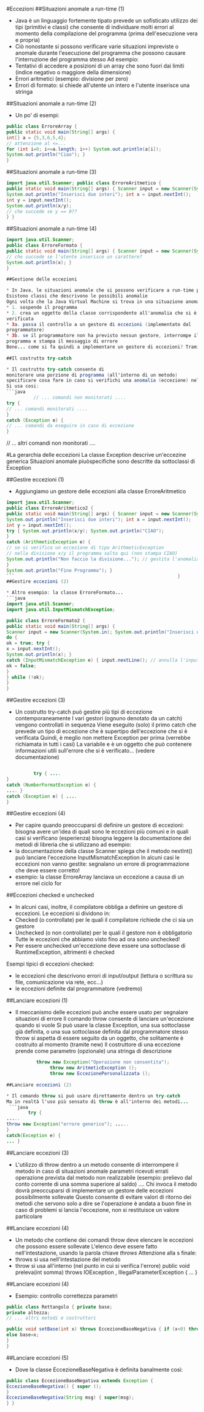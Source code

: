 #Eccezioni
##Situazioni anomale a run-time (1)

* Java è un linguaggio fortemente tipato
prevede un sofisticato utilizzo dei tipi (primitivi e classi) che consente di individuare molti errori al momento della compilazione del programma (prima dell'esecuzione vera e propria)
* Ciò nonostante si possono verificare varie situazioni impreviste o anomale durante l'esecuzione del programma
che possono causare l'interruzione del programma stesso Ad esempio:
* Tentativi di accedere a posizioni di un array che sono fuori dai limiti (indice negativo o maggiore della dimensione)
* Errori aritmetici (esempio: divisione per zero)
* Errori di formato: si chiede all'utente un intero e l'utente inserisce una stringa
     
##Situazioni anomale a run-time (2)

* Un po' di esempi:
```java
public class ErroreArray {
public static void main(String[] args) {
int[] a = {5,3,6,5,4};
// attenzione al <=...
for (int i=0; i<=a.length; i++) System.out.println(a[i]);
System.out.println("Ciao"); }
}
```

##Situazioni anomale a run-time (3)

```java
import java.util.Scanner; public class ErroreAritmetico {
public static void main(String[] args) { Scanner input = new Scanner(System.in);
System.out.println("Inserisci due interi"); int x = input.nextInt();
int y = input.nextInt();
System.out.println(x/y);
// che succede se y == 0??
} }
```                                                                   
##Situazioni anomale a run-time (4)

```java
import java.util.Scanner; 
public class ErroreFormato {
public static void main(String[] args) { Scanner input = new Scanner(System.in); System.out.println("Inserisci un intero"); int x = input.nextInt();
// che succede se l'utente inserisce un carattere?
System.out.println(x); }
}
                                                                   
##Gestione delle eccezioni

* In Java, le situazioni anomale che si possono verificare a run-time possono essere controllate tramite meccanismi di gestione delle eccezioni
Esistono classi che descrivono le possibili anomalie
Ogni volta che la Java Virtual Machine si trova in una situazione anomala;
* 1. sospende il programma
* 2. crea un oggetto della classe corrispondente all'anomalia che si è
verificata
* 3a. passa il controllo a un gestore di eccezioni (implementato dal
programmatore)
* 3b. se il programmatore non ha previsto nessun gestore, interrompe il
programma e stampa il messaggio di errore
Bene... come si fa quindi a implementare un gestore di eccezioni? Tramite il costrutto try-catch
   
##Il costrutto try-catch

* Il costrutto try-catch consente di
monitorare una porzione di programma (all'interno di un metodo)
specificare cosa fare in caso si verifichi una anomalia (eccezione) nella porzione di programma monitorata (gestione dell'eccezione)
Si usa cosi:
```java
          // ... comandi non monitorati ....
try {
// ... comandi monitorati ....
}
catch (Exception e) {
// ... comandi da eseguire in caso di eccezione
}
```

// ... altri comandi non monitorati ....
         
#La gerarchia delle eccezioni
La classe Exception descrive un'eccezine generica
Situazioni anomale piuòspecifiche sono descritte da sottoclassi di Exception
  
##Gestire eccezioni (1)

* Aggiungiamo un gestore delle eccezioni alla classe ErroreAritmetico 
```java
import java.util.Scanner;
public class ErroreAritmetico2 {
public static void main(String[] args) { Scanner input = new Scanner(System.in);
System.out.println("Inserisci due interi"); int x = input.nextInt();
int y = input.nextInt();
try { System.out.println(x/y); System.out.println("CIAO");
}
catch (ArithmeticException e) {
// se si verifica un eccezione di tipo ArithmeticException
// nella divisione x/y il programma salta qui (non stampa CIAO)
System.out.println("Non faccio la divisione..."); // gestita l'anomalia, l'esecuzione riprende...
}
System.out.println("Fine Programma"); }
```                                                            }
##Gestire eccezioni (2)

* Altro esempio: la classe ErroreFormato... 
```java
import java.util.Scanner;
import java.util.InputMismatchException; 

public class ErroreFormato2 {
public static void main(String[] args) {
Scanner input = new Scanner(System.in); System.out.println("Inserisci un intero"); int x; boolean ok;
do {
ok = true; try {
x = input.nextInt();
System.out.println(x); }
catch (InputMismatchException e) { input.nextLine(); // annulla l'input ricevuto System.out.println("Ritenta...");
ok = false;
}
} while (!ok);
} 
}
```                                                              
##Gestire eccezioni (3)

* Un costrutto try-catch può gestire più tipi di eccezione contemporaneamente
I vari gestori (ognuno denotato da un catch) vengono controllati in sequenza
Viene eseguito (solo) il primo catch che prevede un tipo di eccezione che è supertipo dell'eccezione che si è verificata
Quindi, è meglio non mettere Exception per prima (verrebbe richiamata in tutti i casi)
La variabile e è un oggetto che può contenere informazioni utili sull'errore che si è verificato... (vedere documentazione)
```java

          try { ....
}
catch (NumberFormatException e) {
.... }
catch (Exception e) { ....
}
```                                     
##Gestire eccezioni (4)

* Per capire quando preoccuparsi di definire un gestore di eccezioni:
bisogna avere un'idea di quali sono le eccezioni più comuni e in quali casi si verificano (esperienza)
bisogna leggere la documentazione dei metodi di libreria che si utilizzano
  ad esempio: 
* la documentazione della classe Scanner spiega che il metodo nextInt() può lanciare l'eccezione InputMismatchException
In alcuni casi le eccezioni non vanno gestite: segnalano un errore di programmazione che deve essere corretto!
* esempio: la classe ErroreArray lanciava un eccezione a causa di un errore nel ciclo for
   
##Eccezioni checked e unchecked

* In alcuni casi, inoltre, il compilatore obbliga a definire un gestore di eccezioni.
Le eccezioni si dividono in:
* Checked (o controllate) per le quali il compilatore richiede che ci sia un gestore
* Unchecked (o non controllate) per le quali il gestore non è obbligatorio Tutte le eccezioni che abbiamo visto fino ad ora sono unchecked!
* Per essere unchecked un'eccezione deve essere una sottoclasse di RuntimeException, altrimenti è checked

Esempi tipici di eccezioni checked:
* le eccezioni che descrivono errori di input/output (lettura o scrittura su file, comunicazione via rete, ecc...)
* le eccezioni definite dal programmatore (vedremo)
    
##Lanciare eccezioni (1)

* Il meccanismo delle eccezioni può anche essere usato per segnalare situazioni di errore
Il comando throw consente di lanciare un'eccezione quando si vuole
Si può usare la classe Exception, una sua sottoclasse già definita, o
una sua sottoclasse definita dal programmatore stesso
throw si aspetta di essere seguito da un oggetto, che solitamente è
costruito al momento (tramite new)
Il costruttore di una eccezione prende come parametro (opzionale) una stringa di descrizione
```java
           throw new Exception("Operazione non consentita");
                throw new AritmeticException ();
                throw new EccezionePersonalizzata ();
         
##Lanciare eccezioni (2)

* Il comando throw si può usare direttamente dentro un try-catch
Ma in realtà l'uso più sensato di throw è all'interno dei metodi...
 ```java
        try {
.....
throw new Exception("errore generico"); .....
}
catch(Exception e) {
... }
```                                           
##Lanciare eccezioni (3)

* L'utilizzo di throw dentro a un metodo consente di interrompere il metodo in caso di situazioni anomale
parametri ricevuti errati
operazione prevista dal metodo non realizzabile (esempio: prelievo dal conto corrente di una somma superiore al saldo)
....
Chi invoca il metodo dovrà preoccuparsi di implementare un gestore delle eccezioni possibilmente sollevate
Questo consente di evitare valori di ritorno dei metodi che servono solo a dire se l'operazione è andata a buon fine
in caso di problemi si lancia l'eccezione, non si restituisce un valore particolare
    
##Lanciare eccezioni (4)

* Un metodo che contiene dei comandi throw deve elencare le eccezioni che possono essere sollevate
L'elenco deve essere fatto nell'intestazione, usando la parola chiave
*throws*
 Attenzione alla s finale:
* throws si usa nell'intestazione del metodo
* throw si usa all'interno (nel punto in cui si verifica l'errore)
         public void preleva(int somma)
throws IOException , IllegalParameterException { ... }
             
##Lanciare eccezioni (4)

* Esempio: controllo correttezza parametri
```java
public class Rettangolo { private base;
private altezza;
// ... altri metodi e costruttori

public void setBase(int x) throws EccezioneBaseNegativa { if (x<0) throw new EccezioneBaseNegativa()
else base=x;
} 
}
```                                                       
##Lanciare eccezioni (5)

* Dove la classe EccezioneBaseNegativa è definita banalmente così:
```java
public class EccezioneBaseNegativa extends Exception {
EccezioneBaseNegativa() { super ();
}
EccezioneBaseNegativa(String msg) { super(msg);
} }
```                                              